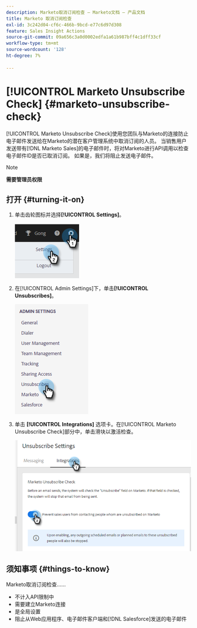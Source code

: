 ```yaml
---
description: Marketo取消订阅检查 — Marketo文档 — 产品文档
title: Marketo 取消订阅检查
exl-id: 3c242d04-cf6c-466b-9bcd-e77c6d97d308
feature: Sales Insight Actions
source-git-commit: 09a656c3a0d0002edfa1a61b987bff4c1dff33cf
workflow-type: tm+mt
source-wordcount: '128'
ht-degree: 7%

---
```


# [!UICONTROL Marketo Unsubscribe Check] {#marketo-unsubscribe-check}

[!UICONTROL Marketo Unsubscribe Check]使用您团队与Marketo的连接防止电子邮件发送给在Marketo的潜在客户管理系统中取消订阅的人员。 当销售用户发送带有[!DNL Marketo Sales]的电子邮件时，将对Marketo进行API调用以检查电子邮件ID是否已取消订阅。 如果是，我们将阻止发送电子邮件。

>[!NOTE]
>
>**需要管理员权限**

## 打开 {#turning-it-on}

1. 单击齿轮图标并选择&#x200B;**[!UICONTROL Settings]**。

   ![](assets/marketo-unsubscribe-check-1.png)

1. 在[!UICONTROL Admin Settings]下，单击&#x200B;**[!UICONTROL Unsubscribes]**。

   ![](assets/marketo-unsubscribe-check-2.png)

1. 单击 **[!UICONTROL Integrations]** 选项卡。在[!UICONTROL Marketo Unsubscribe Check]部分中，单击滑块以激活检查。

   ![](assets/marketo-unsubscribe-check-3.png)

## 须知事项 {#things-to-know}

Marketo取消订阅检查……

* 不计入API限制中
* 需要建立Marketo连接
* 是全局设置
* 阻止从Web应用程序、电子邮件客户端和[!DNL Salesforce]发送的电子邮件
